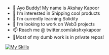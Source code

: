 - 👋 Ayo Buddy! My name is Akshay Kapoor
- 👀 I’m interested in Shipping cool products
- 🌱 I’m currently learning Solidity
- 💞️ I’m looking to work on Web3 projects
- 📫 Reach me @ twitter.com/akshxykapoor
- 🧿Most of my dumb work is in private repos!

[![My Skills](https://skillicons.dev/icons?i=html,css,js,ts,git,tailwindcss,react,next)](https://skillicons.dev)
<!---
Akshay-Kapoor/Akshay-Kapoor is a ✨ special ✨ repository because its `README.md` (this file) appears on your GitHub profile.
You can click the Preview link to take a look at your changes.
--->

